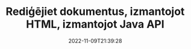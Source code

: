 ---
############################# Static ############################
layout: "product"
date: 2022-11-09T21:39:28
draft: false

product: "Editor"
product_tag: "editor"
platform: "Java"
platform_tag: "java"

############################# Head ############################
head_title: "Java dokumentu redaktora API | Rediģējiet Word Web XML teksta failus, izmantojot HTML"
head_description: "Java dokumentu redaktora API. Ielādējiet Microsoft Word, XML, tīmekļa un teksta failus HTML un konvertējiet atpakaļ sākotnējā formātā pēc manipulācijām."

############################# Header ############################
title: "Rediģējiet dokumentus, izmantojot HTML, izmantojot Java API"
description: "Integrējiet Java lietojumprogrammas ar HTML redaktoru, lai manipulētu ar dokumentiem un konvertētu atpakaļ uz sākotnējo formātu."
button:
    enable: true

############################# SubMenu ############################
submenu:
    enable: true
    
    left:
        img_alt: "GroupDocs.Editor for Java"
        image: "https://www.groupdocs.cloud/templates/groupdocs/images/product-logos/groupdocs-editor-java.png"
        product: "GroupDocs.Editor"
        platform: "Java"

    middle:
        button:
            # button loop
            - link: "#overview"
              text: "Pārskats"

            # button loop
            - link: "#features"
              text: "Iespējas"

            # button loop
            - link: "#support"
              text: "Atbalsts"

            # button loop
            - link: "https://products.groupdocs.app/editor"
              text: "Demo tiešraide"

            # button loop
            - link: "https://purchase.groupdocs.com/pricing/editor/java"
              text: "Cenu noteikšana"

    right:
        link_download: "https://downloads.groupdocs.com/editor"
        link_learn: "https://docs.groupdocs.com/editor/java/"
        link_buy: "https://purchase.groupdocs.com"

############################# Overview ############################
overview:
    enable: true
    content: |
      GroupDocs.Editor for Java API nodrošina dokumentu rediģēšanu HTML formātā. API atbalsta vairākus dokumentu formātus, un to var integrēt ar jebkuru ārējo, atvērtā koda vai maksas HTML redaktoru. Redaktora API apstrādās, lai ielādētu dokumentus, pārveidotu tos par HTML, nodrošinātu HTML ārējam lietotāja interfeisam un pēc manipulācijas saglabātu HTML oriģinālajā dokumentā. To var izmantot arī dažādu Microsoft Word, Excel izklājlapu, PowerPoint failu, OpenDocument formātu, XML un TXT dokumentu ģenerēšanai.
    tabs:
      enable: true     
      
      ## TAB ONE ##
      tab_one:
        description: |
          Tālāk ir sniegts pārskats par GroupDocs.Editor for Java:

        left:
          enable: true
          icon: "fab fa-html5"
          title: "Manipulēt, izmantojot HTML"
          content: |
            * Ielādējiet atbalstīto dokumentu
            * Rediģējiet saturu, izmantojot HTML
            * Rediģēt saistītos stilus
            * Konvertēt oriģinālajā formātā
      
      ## TAB TWO ##
      tab_two:
        description: |
          GroupDocs.Editor for Java atbalsta šādus [failu formātus](https://docs.groupdocs.com/editor/java/supported-document-formats/)

        left:
          enable: true
          table:
            # table loop
            - title: "Microsoft Office"
              content: |
                * **Microsoft Word**: DOC, DOCX, DOCM, DOT, DOTM, DOTX, FlatOPC, WordML, RTF
                * **Microsoft Excel**: XLS, XLSX, XLSM, XLT, XLTX, XLTM, XLSB, XLAM, CSV, TSV, SXC, SpreadsheetML, DIF, DSV
                * **Microsoft PowerPoint**: PPT, PPTX, PPTM, PPS, PPSX, PPSM, POT, POTX, POTM

        right:
          enable: true
          table:
            # table loop
            - title: "Citu formātu saimes"
              content: |
                * **OpenDocument formāti**: ODT, OTT, ODS, FODS, ODP, OTP
                * **OpenDocument formāti**: MSG, MBOX, EML, EMLX
                * **Web formāti**: HTML, MHTML, CHM, XML, TXT
                * **Web formāti**: MOBI, AZW3, ePub

      ## TAB THREE ##
      tab_three:
        description: |
          GroupDocs.Editor for Java atbalsta šādas operētājsistēmas, ietvarus un pakotņu pārvaldniekus:
        
        left:
          enable: true
          table:
            # table loop
            - icon: "fab fa-windows"
              title: "Operētājsistēmas"
              content: |
                * Microsoft Windows Desktop
                * Microsoft Windows Server
                * Linux
                * MacOS

            # table loop
            - icon: "fas fa-code"
              title: "Atbalstītie ietvari"
              content: |
                * Java 7 (1.7) +

        right:
          enable: true
          table:
            # table loop
            - icon: "fas fa-cogs"
              title: "Attīstības vide"
              content: |
                * NetBeans
                * IntelliJ IDEA
                * Eclipse
            # table loop
            - icon: "fas fa-tools"
              title: "Veidot automatizācijas rīku"
              content: |
                * Maven

############################# Features ############################
features:
    enable: true
    title: "GroupDocs.Editor Java funkcijām"

    feature:
      # feature loop
      - icon: "fas fa-copy"
        content: "Vienkārša HTML redaktora integrācija"

      # feature loop
      - icon: "fas fa-eye"
        content: "Dokumentu konvertēšana uz HTML DOM"

      # feature loop
      - icon: "fas fa-bolt"
        content: "Izņemiet HTML saturu no dokumentu straumes"
      
      # feature loop
      - icon: "fas fa-file-powerpoint"
        content: "Ielādējiet, rediģējiet un saglabājiet Word, Excel un PowerPoint failu formātus"

      # feature loop
      - icon: "fas fa-code"
        content: "Ienesiet HTML kopā ar iegultajiem elementiem"

      # feature loop
      - icon: "fas fa-cloud"
        content: "Importēt, apskatīt un rediģēt XML dokumentus"

      # feature loop
      - icon: "fas fa-remove-format"
        content: "Apejiet HTML saturu un saglabājiet iegultos resursus"

      # feature loop
      - icon: "fas fa-comment-slash"
        content: "Skatiet, rediģējiet un saglabājiet tekstapstrādes dokumentus lappuses režīmā"

      # feature loop
      - icon: "fas fa-location-arrow"
        content: "Iegūstiet HTML Body Tag saturu no faila"

      # feature loop
      - icon: "fas fa-border-all"
        content: "HTML faila CSS satura izvilkšana"

      # feature loop
      - icon: "fas fa-wrench"
        content: "Izmantojiet virknes saturu, lai iegūtu HTML DOM un pārveidotu par failu"

      # feature loop
      - icon: "fas fa-columns"
        content: "Konvertējiet HTML DOM ar iegultiem elementiem"

      # feature loop
      - icon: "fas fa-file-word"
        content: "Konvertējiet vairāku formātu failus HTML rediģēšanai"

      # feature loop
      - icon: "fas fa-envelope"
        content: "Iegūstiet ievades dokumentu metainformāciju bez rediģēšanas"

      # feature loop
      - icon: "fas fa-print"
        content: "Saglabājiet rediģētos dokumentus vienkārša teksta faila formātā"

      # feature loop
      - icon: "fas fa-file-archive"
        content: "Konversijas precizitāte"

      # feature loop
      - icon: "fas fa-lock"
        content: "Lietojiet paroli izvaddokumentam"

      # feature loop
      - icon: "fas fa-file-code"
        content: "Datu bāze (DB) Agnostiķis"
      
      # feature loop
      - icon: "fas fa-fill-drip"
        content: "Lietotāja interfeiss (UI) Agnostiķis"

      # feature loop
      - icon: "fas fa-file-excel"
        content: "Atbalsta mērīto licencēšanu"

    more_feature:
      # more_feature_loop
      - title: "Precīzi konvertējiet uz un no HTML DOM"
        content: |
          Izmantojot GroupDocs.Editor for Java, varat izveidot Java lietojumprogrammas, kas ielādē atbalstīta faila formāta dokumentu, lai to pārveidotu par HTML dokumenta objektu modeli (DOM) kopā ar saistītajiem elementiem, piemēram, CSS. Turklāt mūsu redaktora Java API ļauj rediģēt HTML jebkurā no populārajiem HTML redaktoriem. Kad nepieciešamās izmaiņas ir veiktas, GroupDocs.Editor for Java palīdz pārvērst šo iegūto HTML atpakaļ sākotnējā faila formātā.
          
          ```java
          // Create Editor class by loading an input document
          Editor editor = new Editor("Sample.docx");

          // Open document for edit and obtain EditableDocument
          EditableDocument original = editor.edit();

          // Obtain all-embedded HTML from it
          String allEmbeddedInside = original.getEmbeddedHtml();

          // If necessary, obtain pure HTML-markup, CSS, images and other resources in separate form

          // Whole HTML-markup, without any resources
          String completeHtmlMarkup = original.getContent();

          // Only HTML->BODY content, useful for most of WYSIWYG-editors
          String onlyInnerBody = original.getBodyContent();

          // All CSS stylesheets
          List<CssText> stylesheets = original.getCss();

          // All images, including raster and vector, but without CSS gradients
          List<IImageResource> images = original.getImages();

          // All font resources
          List<FontResourceBase> fonts = original.getFonts();

          // finally, send this content to your WYSIWYG HTML-editor
          ```
      # more_feature_loop
      - title: "Ielādēt un ienest saistītos elementus"
        content: "GroupDocs.Editor for Java API ļauj ienest saistītos elementus no atbalstīto formātu dokumentiem, piemēram, attēlus, CSS, fontus un citus. Pēc tam varat ielādēt šos ienestos saistītos elementus, šķērsot tos un saglabāt tos atsevišķi no galīgā HTML faila, kā arī iegūt labi pārvaldītu izvadi."

############################# Support ############################
support:
    enable: true

############################# Solutions ############################
solutions:
    enable: true
    title: "GroupDocs.Editor piedāvā dokumentu rediģēšanas API citām populārām izstrādes vidēm"

    solution:
        # solution loop
        - img_alt: "GroupDocs.Editor for .NET"
          image: "https://www.groupdocs.cloud/templates/groupdocs/images/product-logos/groupdocs-editor-net.png"
          product: "GroupDocs.Editor"
          platform: ".NET"
          link: "/editor/net/"

############################# Back to top ###############################
back_to_top:
  enable: true
---